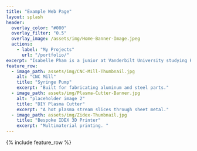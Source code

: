 ```yaml
---
title: "Example Web Page"
layout: splash
header:
  overlay_color: "#000"
  overlay_filter: "0.5"
  overlay_image: /assets/img/Home-Banner-Image.jpeg
  actions:
    - label: "My Projects"
      url: "/portfolio/"
excerpt: "Isabelle Pham is a junior at Vanderbilt University studying Human and Organizational Development and Computer Science, with a minor in Digital Fabrication. She is passionate about the intersection of design and technology. Her interests span software engineering, 3D printing, and human-centered development. Isabelle is excited about continually learning and using her skills to design thoughtful solutions that drive meaningful change."
feature_row:
  - image_path: assets/img/CNC-Mill-Thumbnail.jpg
    alt: "CNC Mill"
    title: "Syringe Pump"
    excerpt: "Built for fabricating aluminum and steel parts."
  - image_path: assets/img/Plasma-Cutter-Banner.jpg
    alt: "placeholder image 2"
    title: "DIY Plasma Cutter"
    excerpt: "A hot plasma stream slices through sheet metal."
  - image_path: assets/img/Zidex-Thumbnail.jpg
    title: "Bespoke IDEX 3D Printer"
    excerpt: "Multimaterial printing. "
---
```


{% include feature_row %}

